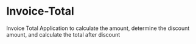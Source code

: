 # Invoice-Total
Invoice Total Application to calculate the amount, determine the discount amount, and calculate the total after discount
